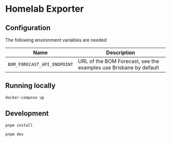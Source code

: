 # Homelab Exporter

## Configuration

The following environment variables are needed

| Name | Description |
| ---- | ----------- |
| `BOM_FORECAST_API_ENDPOINT` | URL of the BOM Forecast, see the examples use Brisbane by default |

## Running locally

```bash
docker-compose up
```

## Development

```bash
pnpm install

pnpm dev
```
